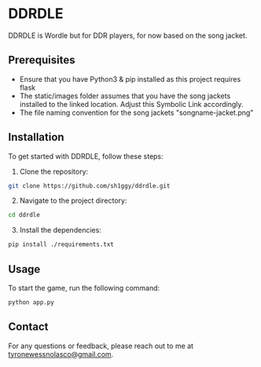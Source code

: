 # DDRDLE

DDRDLE is Wordle but for DDR players, for now based on the song jacket.

## Prerequisites
- Ensure that you have Python3 & pip installed as this project requires flask
- The static/images folder assumes that you have the song jackets installed to the linked location. Adjust this Symbolic Link accordingly. 
- The file naming convention for the song jackets "songname-jacket.png"

## Installation

To get started with DDRDLE, follow these steps:

1. Clone the repository:
  ```bash
  git clone https://github.com/sh1ggy/ddrdle.git
  ```
2. Navigate to the project directory:
  ```bash
  cd ddrdle
  ```
3. Install the dependencies:
  ```bash
  pip install ./requirements.txt
  ```

## Usage

To start the game, run the following command:
```bash
python app.py
```

## Contact

For any questions or feedback, please reach out to me at [tyronewessnolasco@gmail.com](mailto:tyronewessnolasco@gmail.com).
